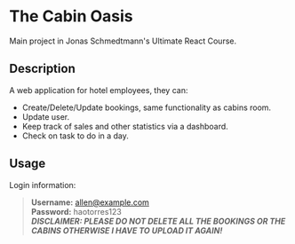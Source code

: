 # The Cabin Oasis

Main project in Jonas Schmedtmann's Ultimate React Course.

## Description

A web application for hotel employees, they can:

- Create/Delete/Update bookings, same functionality as cabins room.
- Update user.
- Keep track of sales and other statistics via a dashboard.
- Check on task to do in a day.

## Usage

Login information:

> **Username:** allen@example.com\
> **Password:** haotorres123\
**_DISCLAIMER: PLEASE DO NOT DELETE ALL THE BOOKINGS OR THE CABINS OTHERWISE I HAVE TO UPLOAD IT AGAIN!_**

